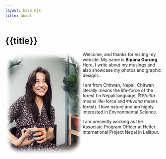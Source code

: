 ```yaml
---
layout: base.njk
title: About
---
```


# {{title}}

<!-- ![Bipana Gurung](bg_.png) -->
<img align="left" src="bg.png">

<div class="about">

Welcome, and thanks for visitng my website. My name is **Bipana Gurung**. Here, I write about my musings and also showcase my photos and graphic designs.

I am from Chitwan, Nepal. Chitwan literally means the life-force of the forest (In Nepali language, चित्त/*citta* means life-force and वन/*vana* means forest). I love nature and am highly    interested in Environmental Science.

I am presently working as the Associate Program Officer at Heifer International Project Nepal in Lalitpur.
</div>